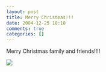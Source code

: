 ```yaml
---
layout: post
title: Merry Christmas!!!
date: 2004-12-25 10:10
comments: true
categories: []
---
```

Merry Christmas family and friends!!!!

<img src="http://www.mardigrasbeadsonline.com/christmas%20tree.jpg">

